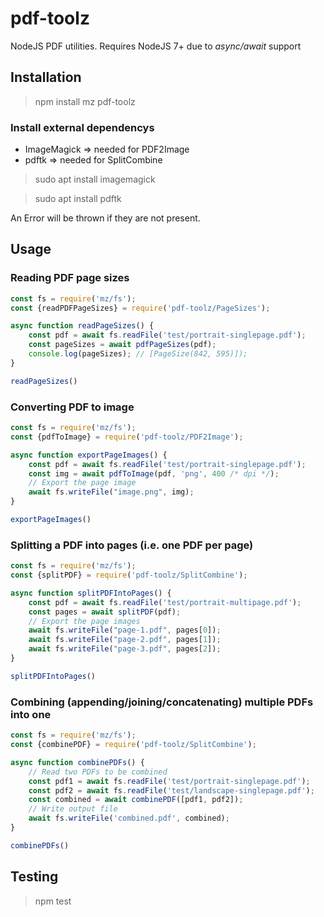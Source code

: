 # pdf-toolz
NodeJS PDF utilities. Requires NodeJS 7+ due to *async/await* support

## Installation

> npm install mz pdf-toolz


### Install external dependencys
* ImageMagick => needed for PDF2Image
* pdftk => needed for SplitCombine

> sudo apt install imagemagick

> sudo apt install pdftk

An Error will be thrown if they are not present.


## Usage

### Reading PDF page sizes

```js
const fs = require('mz/fs');
const {readPDFPageSizes} = require('pdf-toolz/PageSizes');

async function readPageSizes() {
    const pdf = await fs.readFile('test/portrait-singlepage.pdf');
    const pageSizes = await pdfPageSizes(pdf);
    console.log(pageSizes); // [PageSize(842, 595)]);
}

readPageSizes()
```

### Converting PDF to image

```js
const fs = require('mz/fs');
const {pdfToImage} = require('pdf-toolz/PDF2Image');

async function exportPageImages() {
    const pdf = await fs.readFile('test/portrait-singlepage.pdf');
    const img = await pdfToImage(pdf, 'png', 400 /* dpi */);
    // Export the page image
    await fs.writeFile("image.png", img);
}

exportPageImages()
```

### Splitting a PDF into pages (i.e. one PDF per page)

```js
const fs = require('mz/fs');
const {splitPDF} = require('pdf-toolz/SplitCombine');

async function splitPDFIntoPages() {
    const pdf = await fs.readFile('test/portrait-multipage.pdf');
    const pages = await splitPDF(pdf);
    // Export the page images
    await fs.writeFile("page-1.pdf", pages[0]);
    await fs.writeFile("page-2.pdf", pages[1]);
    await fs.writeFile("page-3.pdf", pages[2]);
}

splitPDFIntoPages()
```

### Combining (appending/joining/concatenating) multiple PDFs into one

```js
const fs = require('mz/fs');
const {combinePDF} = require('pdf-toolz/SplitCombine');

async function combinePDFs() {
    // Read two PDFs to be combined
    const pdf1 = await fs.readFile('test/portrait-singlepage.pdf');
    const pdf2 = await fs.readFile('test/landscape-singlepage.pdf');
    const combined = await combinePDF([pdf1, pdf2]);
    // Write output file
    await fs.writeFile('combined.pdf', combined);
}

combinePDFs()
```


## Testing

> npm test

